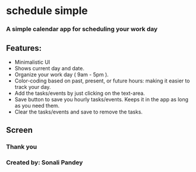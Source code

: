# schedule simple
### A simple calendar app for scheduling your work day

## Features:
* Minimalistic UI
* Shows current day and date.
* Organize your work day ( 9am - 5pm ).
* Color-coding based on past, present, or future hours: making it easier to track your day.
* Add the tasks/events by just clicking on the text-area.
* Save button to save you hourly tasks/events. Keeps it in the app as long as you need them.
* Clear the tasks/events and save to remove the tasks.

## Screen

### Thank you
### Created by: Sonali Pandey
